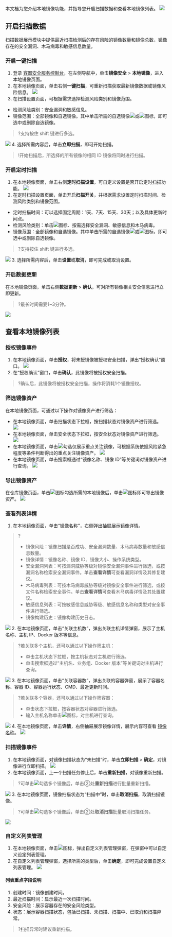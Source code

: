 本文档为您介绍本地镜像功能，并指导您开启扫描数据和查看本地镜像列表。
![](https://main.qcloudimg.com/raw/d3e68fe30ba52b624ffd5ead3e9b0e8d.png)

## 开启扫描数据
扫描数据展示模块中提供最近扫描检测后的存在风险的镜像数量和镜像总数，镜像存在的安全漏洞、木马病毒和敏感信息数量。
### 开启一键扫描
1. 登录 [容器安全服务控制台](https://console.cloud.tencent.com/tcss)，在左侧导航中，单击**镜像安全** > **本地镜像**，进入本地镜像页面。
2. 在本地镜像页面，单击右侧**一键扫描**，可重新扫描获取最新镜像数据或镜像风险信息。
![](https://main.qcloudimg.com/raw/b28c99c9c8d99d756ae7d797c21c7193.png)
3. 在扫描设置页面，可根据需求选择检测风险类别和镜像范围。
 - 检测风险类别：安全漏洞和敏感信息。
 - 镜像范围：全部镜像和自选镜像。其中单击所需的自选镜像![](https://main.qcloudimg.com/raw/37d813d17a69271ce31b3233ad0a949e.png)或![](https://main.qcloudimg.com/raw/be9e47bccb644d8a099149bac4aef1e0.png)图标，即可选中或删除自选镜像。
>?支持按住 shift 键进行多选。
>
 ![](https://main.qcloudimg.com/raw/29cf2452f0f8e7378ce085c118f29213.png)
4.  选择所需内容后，单击**立即扫描**，即可开始扫描。
>!开始扫描后，所选择的所有镜像的相同 ID 镜像将同时进行扫描。
 
 
 ### 开启定时扫描
 1. 在本地镜像页面，单击右侧**定时扫描设置**，可自定义设置是否开启定时扫描功能。
 ![](https://main.qcloudimg.com/raw/9d9f90123004d96217c6397b8fecb21a.png)
 2. 在定时扫描设置页面，单击开启**扫描开关**，并根据需求设置定时扫描时间、检测风险类别和镜像范围。
  - 定时扫描时间：可以选择固定周期：1天、7天、15天、30天；以及具体更新时间点。
  - 检测风险类别：单击![](https://main.qcloudimg.com/raw/86d08a45be3bc5b91de551b390ebe15d.png)图标、按需选择安全漏洞、敏感信息和木马病毒。
  - 镜像范围：全部镜像和自选镜像。其中单击所需的自选镜像![](https://main.qcloudimg.com/raw/37d813d17a69271ce31b3233ad0a949e.png)或![](https://main.qcloudimg.com/raw/be9e47bccb644d8a099149bac4aef1e0.png)图标，即可选中或删除自选镜像。
>?支持按住 shift 键进行多选。
>
 ![](https://main.qcloudimg.com/raw/29cf2452f0f8e7378ce085c118f29213.png)
 3. 选择所需内容后，单击**设置**或**取消**，即可完成或取消设置。

### 开启数据更新
在本地镜像页面，单击右侧**数据更新** > **确认**，可对所有镜像相关安全信息进行立即更新。
>?最长时间需要1~3分钟。
>
![](https://main.qcloudimg.com/raw/a5216d8781d1e0bb70394d44d00dda10.png)

## 查看本地镜像列表
### 授权镜像事件
1. 在本地镜像页面，单击**授权**，将未授镜像被授权安全扫描，弹出“授权确认”窗口。
![](https://main.qcloudimg.com/raw/dcc34bfdcb77d175b862291cf68943bd.png)
2. 在“授权确认”窗口，单击**确认**，此镜像将被授权安全扫描。
>?确认后，此镜像将被授权安全扫描，操作将消耗1个镜像授权。

### 筛选镜像资产
在本地镜像页面，可通过以下操作对镜像资产进行筛选：
 - 在本地镜像页面，单击扫描状态下拉框，按扫描状态对镜像资产进行筛选。
![](https://main.qcloudimg.com/raw/77362ff7b0d3407de1995be2f2099faf.png)
 - 在本地镜像页面，单击安全状态下拉框，按安全状态对镜像资产进行筛选。
![](https://main.qcloudimg.com/raw/97773f12249313913af2e2646e2dd67e.png)
 -  在本地镜像页面，单击![](https://main.qcloudimg.com/raw/21ff3bd68750cb41c5ce662a24629cb3.png)勾选仅展示重点关注镜像，可根据系统依据风险紧急程度等条件判断得出的重点关注镜像资产。
![](https://main.qcloudimg.com/raw/84eaebebbec047acf3341002d8258da6.png)
 - 在本地镜像页面，单击搜索框通过“镜像名称、镜像 ID”等关键词对镜像资产进行查询。
![](https://main.qcloudimg.com/raw/98621c6d4d839883c571b4649041aa0d.png)

### 导出镜像资产
在仓库镜像页面，单击![](https://main.qcloudimg.com/raw/21ff3bd68750cb41c5ce662a24629cb3.png)图标勾选所需的本地镜像后，单击![](https://main.qcloudimg.com/raw/24d375a75e4ee95c77910d101f7203dd.png)图标即可导出镜像资产。
![](https://main.qcloudimg.com/raw/33f217956e00a6fe12b7efa6069d5b9b.png)

### 查看列表详情
1. 在本地镜像页面，单击“镜像名称”，右侧弹出抽屉展示镜像详情。[](id:JXMC)
>?
>- 镜像风险：镜像扫描是否成功、安全漏洞数量、木马病毒数量和敏感信息数量。
>- 镜像详情：镜像名称、镜像 ID、镜像大小、操作系统类型。
>- 安全漏洞列表：可按漏洞威胁等级对镜像安全漏洞事件进行筛选，或按漏洞名称检索安全漏洞事件。单击**查看详情**可查看漏洞详情及其修复建议。
>- 木马病毒列表：可按木马病毒威胁等级对镜像安全事件进行筛选，或按文件名称检索安全事件。单击**查看详情**可查看木马病毒详情及其处置建议。
> - 敏感信息列表：可按敏感信息威胁等级、敏感信息名称和类型对安全事件进行筛选。
> - 镜像构建历史：镜像构建历史日志。
> 
![](https://main.qcloudimg.com/raw/fbabc828eea0785632e8e4b4efa37b69.png)
2. 在本地镜像页面，单击“关联主机数”，弹出关联主机详情弹窗，展示了主机名称、主机 IP、Docker 版本等信息。
>?若关联多个主机，还可以通过以下操作筛主机：
>- 单击主机状态下拉框，按主机状态对主机进行筛选。
>- 单击搜索框通过“主机名、业务组、Docker 版本”等关键词对主机进行查询。
>
![](https://main.qcloudimg.com/raw/61e2ffca2347816f35c8accb4a0e79da.png)
3. 在本地镜像页面，单击“关联容器数”，弹出关联的容器弹窗，展示了容器名称、容器 ID、容器运行状态、CMD、最近更新时间。
>?若关联多个容器，还可以通过以下操作筛容器：
>- 单击状态下拉框，按容器状态对容器进行筛选。
>- 输入主机名称单击![](https://main.qcloudimg.com/raw/b12f0b480adcd420cdd30445ba435c04.png)图标，对主机进行查询。
>
![](https://main.qcloudimg.com/raw/f3afdf8ca5a3b2ddde28de4ed5ee1657.png)
4. 在本地镜像页面，单击**详情**，右侧抽屉展示镜像详情，展示内容可查看  [镜像名称](#JXMC)。
![](https://main.qcloudimg.com/raw/6c9dc8c9fdd785410242690433f9223d.png)

### 扫描镜像事件
1. 在本地镜像页面，对镜像扫描状态为“未扫描”时，单击**立即扫描** > **确定**，对镜像进行立即扫描。
![](https://main.qcloudimg.com/raw/c58900f37805f8f707d608238767e744.png)
2. 在本地镜像页面，上一个扫描任务停止后，单击**重新扫描**，对镜像重新扫描。
>?可单击![](https://main.qcloudimg.com/raw/08dfa220659d6576a39a981e61ad02e2.png)勾选多个镜像后，单击②处**重新扫描**进行批量重新扫描。
>
![](https://main.qcloudimg.com/raw/ec5806e4ff9675bf6e52cd4827ba00b7.png)
3. 在本地镜像页面，镜像扫描状态为“扫描中”时，单击**取消扫描**，取消扫描镜像。
>?可单击![](https://main.qcloudimg.com/raw/08dfa220659d6576a39a981e61ad02e2.png)勾选多个镜像后，单击②处**取消扫描**批量取消扫描任务。
>
![](https://main.qcloudimg.com/raw/6ea43b59d79237eeb45f4640eb1f96c7.png)

### 自定义列表管理
1. 在本地镜像页面，单击![](https://main.qcloudimg.com/raw/d42b27540eef9bf90a9e30f96b500bf3.png)图标，弹出自定义列表管理弹窗，在弹窗中可以自定义设定列表管理。
2. 在自定义列表管理弹窗，选择所需的类型后，单击**确定**，即可完成设置自定义列表管理。
![](https://main.qcloudimg.com/raw/8ddef75c7629cacf7d65ee5955d489fa.png)

#### 列表重点字段说明
1. 创建时间：镜像创建时间。
2. 最近扫描时间：显示最近一次扫描时间。
3. 安全风险：展示容器存在的安全风险类型。
4. 状态：展示容器扫描状态，包括已扫描、未扫描、扫描中、已取消和扫描异常。
>?扫描异常时建议重新扫描。
